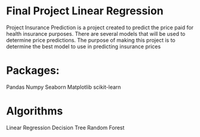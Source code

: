 # Final Project Linear Regression
Project Insurance Prediction is a project created to predict the price paid for health insurance purposes. There are several models that will be used to determine price predictions. The purpose of making this project is to determine the best model to use in predicting insurance prices
# Packages:
Pandas
Numpy
Seaborn
Matplotlib
scikit-learn
# Algorithms
Linear Regression
Decision Tree
Random Forest
